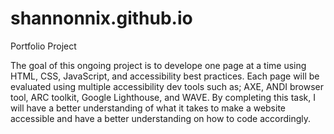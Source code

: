# shannonnix.github.io

Portfolio Project

The goal of this ongoing project is to develope one page at a time using HTML, CSS, JavaScript, and accessibility best practices. 
Each page will be evaluated using multiple accessibility dev tools such as; AXE, ANDI browser tool, ARC toolkit, Google Lighthouse, and WAVE. 
By completing this task, I will have a better understanding of what it takes to make a website accessible and have a better understanding on how to code accordingly.
